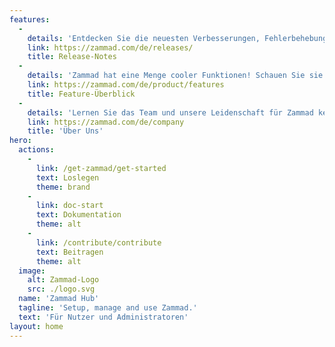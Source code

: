 ```yaml
---
features:
  - 
    details: 'Entdecken Sie die neuesten Verbesserungen, Fehlerbehebungen und neuen Funktionen, damit Ihr Ticket-System optimal läuft.'
    link: https://zammad.com/de/releases/
    title: Release-Notes
  - 
    details: 'Zammad hat eine Menge cooler Funktionen! Schauen Sie sie hier an!'
    link: https://zammad.com/de/product/features
    title: Feature-Überblick
  - 
    details: 'Lernen Sie das Team und unsere Leidenschaft für Zammad kennen.'
    link: https://zammad.com/de/company
    title: 'Über Uns'
hero:
  actions:
    - 
      link: /get-zammad/get-started
      text: Loslegen
      theme: brand
    - 
      link: doc-start
      text: Dokumentation
      theme: alt
    - 
      link: /contribute/contribute
      text: Beitragen
      theme: alt
  image:
    alt: Zammad-Logo
    src: ./logo.svg
  name: 'Zammad Hub'
  tagline: 'Setup, manage and use Zammad.'
  text: 'Für Nutzer und Administratoren'
layout: home
---
```

